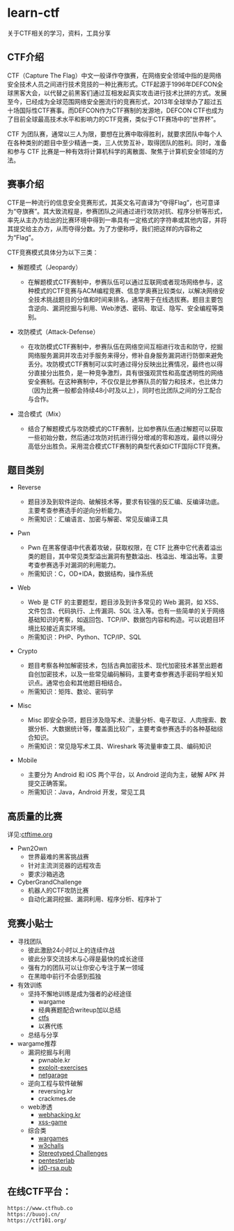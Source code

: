 # learn-ctf
关于CTF相关的学习，资料，工具分享

## CTF介绍
CTF（Capture The Flag）中文一般译作夺旗赛，在网络安全领域中指的是网络安全技术人员之间进行技术竞技的一种比赛形式。CTF起源于1996年DEFCON全球黑客大会，以代替之前黑客们通过互相发起真实攻击进行技术比拼的方式。发展至今，已经成为全球范围网络安全圈流行的竞赛形式，2013年全球举办了超过五十场国际性CTF赛事。而DEFCON作为CTF赛制的发源地，DEFCON CTF也成为了目前全球最高技术水平和影响力的CTF竞赛，类似于CTF赛场中的“世界杯”。

CTF 为团队赛，通常以三人为限，要想在比赛中取得胜利，就要求团队中每个人在各种类别的题目中至少精通一类，三人优势互补，取得团队的胜利。同时，准备和参与 CTF 比赛是一种有效将计算机科学的离散面、聚焦于计算机安全领域的方法。

## 赛事介绍
CTF是一种流行的信息安全竞赛形式，其英文名可直译为“夺得Flag”，也可意译为“夺旗赛”。其大致流程是，参赛团队之间通过进行攻防对抗、程序分析等形式，率先从主办方给出的比赛环境中得到一串具有一定格式的字符串或其他内容，并将其提交给主办方，从而夺得分数。为了方便称呼，我们把这样的内容称之为“Flag”。

CTF竞赛模式具体分为以下三类：

- 解题模式（Jeopardy）
    + 在解题模式CTF赛制中，参赛队伍可以通过互联网或者现场网络参与，这种模式的CTF竞赛与ACM编程竞赛、信息学奥赛比较类似，以解决网络安全技术挑战题目的分值和时间来排名，通常用于在线选拔赛。题目主要包含逆向、漏洞挖掘与利用、Web渗透、密码、取证、隐写、安全编程等类别。

- 攻防模式（Attack-Defense）
    + 在攻防模式CTF赛制中，参赛队伍在网络空间互相进行攻击和防守，挖掘网络服务漏洞并攻击对手服务来得分，修补自身服务漏洞进行防御来避免丢分。攻防模式CTF赛制可以实时通过得分反映出比赛情况，最终也以得分直接分出胜负，是一种竞争激烈，具有很强观赏性和高度透明性的网络安全赛制。在这种赛制中，不仅仅是比参赛队员的智力和技术，也比体力（因为比赛一般都会持续48小时及以上），同时也比团队之间的分工配合与合作。

- 混合模式（Mix）
    + 结合了解题模式与攻防模式的CTF赛制，比如参赛队伍通过解题可以获取一些初始分数，然后通过攻防对抗进行得分增减的零和游戏，最终以得分高低分出胜负。采用混合模式CTF赛制的典型代表如iCTF国际CTF竞赛。

## 题目类别
- Reverse
    + 题目涉及到软件逆向、破解技术等，要求有较强的反汇编、反编译功底。主要考查参赛选手的逆向分析能力。
    + 所需知识：汇编语言、加密与解密、常见反编译工具

- Pwn
    + Pwn 在黑客俚语中代表着攻破，获取权限，在 CTF 比赛中它代表着溢出类的题目，其中常见类型溢出漏洞有整数溢出、栈溢出、堆溢出等。主要考查参赛选手对漏洞的利用能力。
    + 所需知识：C，OD+IDA，数据结构，操作系统

- Web
    + Web 是 CTF 的主要题型，题目涉及到许多常见的 Web 漏洞，如 XSS、文件包含、代码执行、上传漏洞、SQL 注入等。也有一些简单的关于网络基础知识的考察，如返回包、TCP/IP、数据包内容和构造。可以说题目环境比较接近真实环境。
    + 所需知识：PHP、Python、TCP/IP、SQL

- Crypto
    + 题目考察各种加解密技术，包括古典加密技术、现代加密技术甚至出题者自创加密技术，以及一些常见编码解码，主要考查参赛选手密码学相关知识点。通常也会和其他题目相结合。
    + 所需知识：矩阵、数论、密码学

- Misc
    + Misc 即安全杂项，题目涉及隐写术、流量分析、电子取证、人肉搜索、数据分析、大数据统计等，覆盖面比较广，主要考查参赛选手的各种基础综合知识。
    + 所需知识：常见隐写术工具、Wireshark 等流量审查工具、编码知识

- Mobile
    + 主要分为 Android 和 iOS 两个平台，以 Android 逆向为主，破解 APK 并提交正确答案。
    + 所需知识：Java，Android 开发，常见工具

## 高质量的比赛
详见:[ctftime.org](https://ctftime.org/)

- Pwn2Own
    + 世界最难的黑客挑战赛
    + 针对主流浏览器的远程攻击
    + 要求沙箱逃逸
- CyberGrandChallenge
    + 机器人的CTF攻防比赛
    + 自动化漏洞挖掘、漏洞利用、程序分析、程序补丁

## 竞赛小贴士
- 寻找团队
    + 彼此激励24小时以上的连续作战
    + 彼此分享交流技术与心得是最快的成长途径
    + 强有力的团队可以让你安心专注于某一领域
    + 在黑暗中前行不会感到孤独
- 有效训练
    + 坚持不懈地训练是成为强者的必经途径
        - wargame
        - 经典赛题配合writeup加以总结
        - [ctfs](https://github.com/ctfs)
        - 以赛代练
    + 总结与分享
- wargame推荐
    + 漏洞挖掘与利用
        - pwnable.kr
        - [exploit-exercises](https://exploit-exercises.com/)
        - [netgarage](https://io.netgarage.org/)
    + 逆向工程与软件破解
        - reversing.kr
        - crackmes.de
    + web渗透
        - [webhacking.kr](https://webhacking.kr/)
        - [xss-game](https://xss-game.appspot.com/)
    + 综合类
        - [wargames](https://overthewire.org/wargames/)
        - [w3challs](https://w3challs.com/)
        - [Stereotyped Challenges](https://github.com/stypr/chall.stypr.com)
        - [pentesterlab](https://pentesterlab.com/)
        - [id0-rsa.pub](https://id0-rsa.pub/)


## 在线CTF平台：
    https://www.ctfhub.co
    https://buuoj.cn/
    https://ctf101.org/












